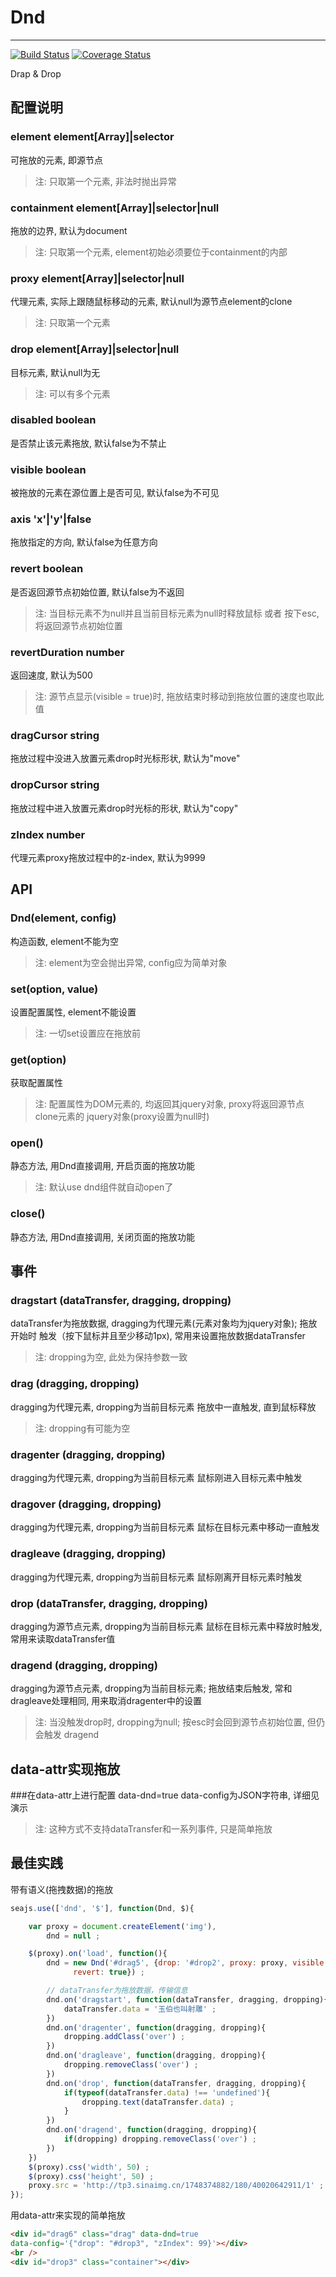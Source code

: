 # Dnd

---

[![Build Status](https://secure.travis-ci.org/aralejs/dnd.png)](https://travis-ci.org/aralejs/dnd)
[![Coverage Status](https://coveralls.io/repos/aralejs/dnd/badge.png?branch=master)](https://coveralls.io/r/aralejs/dnd)

Drap & Drop

## 配置说明

### element element[Array]|selector
可拖放的元素, 即源节点
>注: 只取第一个元素, 非法时抛出异常

### containment element[Array]|selector|null
拖放的边界, 默认为document
>注: 只取第一个元素, element初始必须要位于containment的内部

### proxy element[Array]|selector|null
代理元素, 实际上跟随鼠标移动的元素, 默认null为源节点element的clone
>注: 只取第一个元素

### drop element[Array]|selector|null
目标元素, 默认null为无
>注: 可以有多个元素

### disabled boolean
是否禁止该元素拖放, 默认false为不禁止

### visible boolean
被拖放的元素在源位置上是否可见, 默认false为不可见

### axis 'x'|'y'|false
拖放指定的方向, 默认false为任意方向

### revert boolean
是否返回源节点初始位置, 默认false为不返回
>注: 当目标元素不为null并且当前目标元素为null时释放鼠标 或者 按下esc,
 将返回源节点初始位置

### revertDuration number
返回速度, 默认为500
>注: 源节点显示(visible = true)时, 拖放结束时移动到拖放位置的速度也取此值

### dragCursor string
拖放过程中没进入放置元素drop时光标形状, 默认为"move"

### dropCursor string
拖放过程中进入放置元素drop时光标的形状, 默认为"copy"

### zIndex number
代理元素proxy拖放过程中的z-index, 默认为9999


## API

### Dnd(element, config)
构造函数, element不能为空
>注: element为空会抛出异常, config应为简单对象

### set(option, value)
设置配置属性, element不能设置
>注: 一切set设置应在拖放前

### get(option)
获取配置属性
>注: 配置属性为DOM元素的, 均返回其jquery对象, proxy将返回源节点clone元素的
jquery对象(proxy设置为null时)

### open()
静态方法, 用Dnd直接调用, 开启页面的拖放功能
>注: 默认use dnd组件就自动open了

### close()
静态方法, 用Dnd直接调用, 关闭页面的拖放功能


## 事件

### dragstart (dataTransfer, dragging, dropping)
dataTransfer为拖放数据, dragging为代理元素(元素对象均为jquery对象); 拖放开始时
触发（按下鼠标并且至少移动1px),  常用来设置拖放数据dataTransfer
>注: dropping为空, 此处为保持参数一致
	
### drag (dragging, dropping)
dragging为代理元素, dropping为当前目标元素
拖放中一直触发, 直到鼠标释放
>注: dropping有可能为空

### dragenter (dragging, dropping)
dragging为代理元素, dropping为当前目标元素
鼠标刚进入目标元素中触发

### dragover (dragging, dropping)
dragging为代理元素, dropping为当前目标元素
鼠标在目标元素中移动一直触发

### dragleave (dragging, dropping)
dragging为代理元素, dropping为当前目标元素
鼠标刚离开目标元素时触发

### drop (dataTransfer, dragging, dropping)
dragging为源节点元素, dropping为当前目标元素
鼠标在目标元素中释放时触发, 常用来读取dataTransfer值

### dragend (dragging, dropping)
dragging为源节点元素, dropping为当前目标元素; 
拖放结束后触发, 常和dragleave处理相同, 用来取消dragenter中的设置
>注: 当没触发drop时, dropping为null; 按esc时会回到源节点初始位置, 但仍会触发
dragend


## data-attr实现拖放

###在data-attr上进行配置
data-dnd=true data-config为JSON字符串, 详细见演示
>注: 这种方式不支持dataTransfer和一系列事件, 只是简单拖放


## 最佳实践

带有语义(拖拽数据)的拖放
```javascript
seajs.use(['dnd', '$'], function(Dnd, $){

    var proxy = document.createElement('img'),
        dnd = null ;

    $(proxy).on('load', function(){
        dnd = new Dnd('#drag5', {drop: '#drop2', proxy: proxy, visible: true, 
              revert: true}) ;

        // dataTransfer为拖放数据，传输信息
        dnd.on('dragstart', function(dataTransfer, dragging, dropping){
            dataTransfer.data = '玉伯也叫射雕' ;
        })
        dnd.on('dragenter', function(dragging, dropping){
            dropping.addClass('over') ;
        })
        dnd.on('dragleave', function(dragging, dropping){
            dropping.removeClass('over') ;
        })
        dnd.on('drop', function(dataTransfer, dragging, dropping){
            if(typeof(dataTransfer.data) !== 'undefined'){
                dropping.text(dataTransfer.data) ;
            }
        })
        dnd.on('dragend', function(dragging, dropping){
            if(dropping) dropping.removeClass('over') ;
        })
    })
    $(proxy).css('width', 50) ;
    $(proxy).css('height', 50) ;
    proxy.src = 'http://tp3.sinaimg.cn/1748374882/180/40020642911/1' ;
});
```

用data-attr来实现的简单拖放
```html
<div id="drag6" class="drag" data-dnd=true 
data-config='{"drop": "#drop3", "zIndex": 99}'></div>
<br />
<div id="drop3" class="container"></div>
```











































